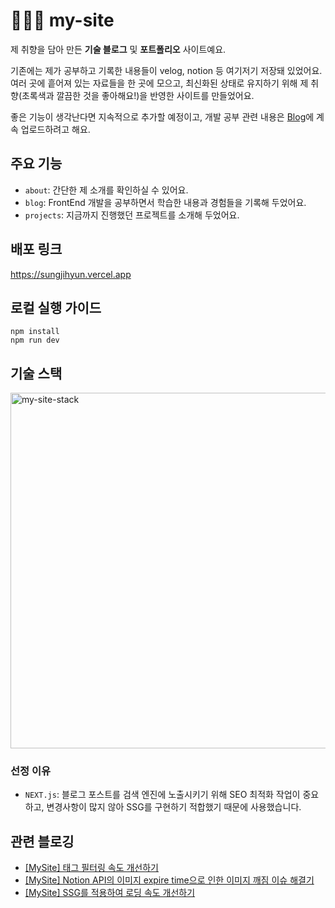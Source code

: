 # 👩🏻‍💻 my-site

제 취향을 담아 만든 **기술 블로그** 및 **포트폴리오** 사이트예요.

기존에는 제가 공부하고 기록한 내용들이 velog, notion 등 여기저기 저장돼 있었어요. 여러 곳에 흩어져 있는 자료들을 한 곳에 모으고, 최신화된 상태로 유지하기 위해 제 취향(초록색과 깔끔한 것을 좋아해요!)을 반영한 사이트를 만들었어요.

좋은 기능이 생각난다면 지속적으로 추가할 예정이고, 개발 공부 관련 내용은 [Blog](https://sungjihyun.vercel.app/blog)에 계속 업로드하려고 해요.

## 주요 기능

- `about`: 간단한 제 소개를 확인하실 수 있어요.
- `blog`: FrontEnd 개발을 공부하면서 학습한 내용과 경험들을 기록해 두었어요.
- `projects`: 지금까지 진행했던 프로젝트를 소개해 두었어요.

## 배포 링크

https://sungjihyun.vercel.app

## 로컬 실행 가이드

```
npm install
npm run dev
```

## 기술 스택

<img width="569" alt="my-site-stack" src="https://github.com/jhsung23/my-site/assets/69228045/a29f166e-b81e-4b4b-ac2a-0137101c9fe2">

### 선정 이유

- `NEXT.js`: 블로그 포스트를 검색 엔진에 노출시키기 위해 SEO 최적화 작업이 중요하고, 변경사항이 많지 않아 SSG를 구현하기 적합했기 때문에 사용했습니다.

## 관련 블로깅

- [[MySite] 태그 필터링 속도 개선하기](https://sungjihyun.vercel.app/blog/notionsdk-fetch-api)
- [[MySite] Notion API의 이미지 expire time으로 인한 이미지 깨짐 이슈 해결기](https://sungjihyun.vercel.app/blog/resolving-notion-url-expire-time-issue)
- [[MySite] SSG를 적용하여 로딩 속도 개선하기](https://sungjihyun.vercel.app/blog/generatestaticparams-for-ssg)
